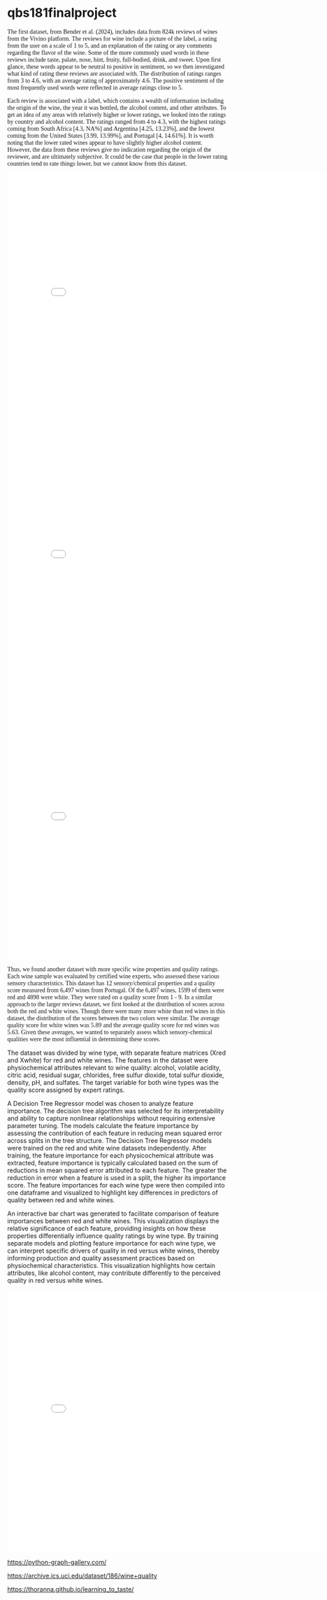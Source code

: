 # qbs181finalproject

<p style="font-family: 'Times New Roman', Times, serif;">
The first dataset, from Bender et al. (2024), includes data from 824k reviews of wines from the Vivino platform. The reviews for wine include a picture of the label, a rating from the user on a scale of 1 to 5, and an explanation of the rating or any comments regarding the flavor of the wine. Some of the more commonly used words in these reviews include taste, palate, nose, hint, fruity, full-bodied, drink, and sweet. Upon first glance, these words appear to be neutral to positive in sentiment, so we then investigated what kind of rating these reviews are associated with. The distribution of ratings ranges from 3 to 4.6, with an average rating of approximately 4.6. The positive sentiment of the most frequently used words were reflected in average ratings close to 5. 
</p>

<p style="font-family: 'Times New Roman', Times, serif;">
Each review is associated with a label, which contains a wealth of information including the origin of the wine, the year it was bottled, the alcohol content, and other attributes. To get an idea of any areas with relatively higher or lower ratings, we looked into the ratings by country and alcohol content. The ratings ranged from 4 to 4.3, with the highest ratings coming from South Africa [4.3, NA%] and Argentina [4.25, 13.23%], and the lowest coming from the United States [3.99, 13.99%],  and Portugal [4, 14.61%].  It is worth noting that the lower rated wines appear to have slightly higher alcohol content. However, the data from these reviews give no indication regarding the origin of the reviewer, and are ultimately subjective. It could be the case that people in the lower rating countries tend to rate things lower, but we cannot know from this dataset. 
</p>
<iframe src="globe_map.html" width=800 height=600 frameBorder=0></iframe>

<iframe src="year_scroll.html" width=800 height=600 frameBorder=0></iframe>

<iframe src="bar_grape.html" width=800 height=600 frameBorder=0></iframe>

<p style="font-family: 'Times New Roman', Times, serif;">
Thus, we found another dataset with more specific wine properties and quality ratings. Each wine sample was evaluated by certified wine experts, who assessed these various sensory characteristics. This dataset has 12 sensory/chemical properties and a quality score measured from 6,497 wines from Portugal. Of the 6,497 wines, 1599 of them were red and 4898 were white. They were rated on a quality score from 1 - 9. In a similar approach to the larger reviews dataset, we first looked at the distribution of scores across both the red and white wines. Though there were many more white than red wines in this dataset, the distribution of the scores between the two colors were similar. The average quality score for white wines was 5.89 and the average quality score for red wines was 5.63. Given these averages, we wanted to separately assess which sensory-chemical qualities were the most influential in determining these scores. 
	
The dataset was divided by wine type, with separate feature matrices (Xred and Xwhite) for red and white wines. The features in the dataset were physiochemical attributes relevant to wine quality: alcohol, volatile acidity, citric acid, residual sugar, chlorides, free sulfur dioxide, total sulfur dioxide, density, pH, and sulfates. The target variable for both wine types was the quality score assigned by expert ratings. 
	
A Decision Tree Regressor model was chosen to analyze feature importance. The decision tree algorithm was selected for its interpretability and ability to capture nonlinear relationships without requiring extensive parameter tuning. The models calculate the feature importance by assessing the contribution of each feature in reducing mean squared error across splits in the tree structure. The Decision Tree Regressor models were trained on the red and white wine datasets independently. After training, the feature importance for each physicochemical attribute was extracted, feature importance is typically calculated based on the sum of reductions in mean squared error attributed to each feature. The greater the reduction in error when a feature is used in a split, the higher its importance score. The feature importances for each wine type were then compiled into one dataframe and visualized to highlight key differences in predictors of quality between red and white wines. 
	
An interactive bar chart was generated to facilitate comparison of feature importances between red and white wines. This visualization displays the relative significance of each feature, providing insights on how these properties differentially influence quality ratings by wine type. By training separate models and plotting feature importance for each wine type, we can interpret specific drivers of quality in red versus white wines, thereby informing production and quality assessment practices based on physiochemical characteristics. This visualization highlights how certain attributes, like alcohol content, may contribute differently to the perceived quality in red versus white wines.
</p>

<iframe src="feature_quality.html" width=800 height=600 frameBorder=0></iframe>

https://python-graph-gallery.com/

https://archive.ics.uci.edu/dataset/186/wine+quality

https://thoranna.github.io/learning_to_taste/
